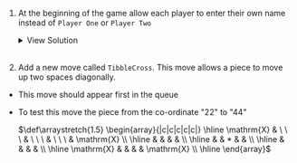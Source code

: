 <!-- Q5 dastan wiki https://en.wikibooks.org/wiki/A-level_Computing/AQA/Paper_1/Skeleton_program/2023#Question_5 -->

1. At the beginning of the game allow each player to enter their own name instead of `Player One` or `Player Two`  

   <details>
     <summary>View Solution</summary>
   
     ```python
     class Dastan:
       def __init__(self, R, C, NoOfPieces):
           self._Board = []
           self._Players = []
           self._MoveOptionOffer = []
           self._Players.append(Player(input("Player One enter name: "), 1))
                                     # ++++++++++++++++++++++++++++++++
           self._Players.append(Player(input("Player Two enter name: "), -1))
                                     # ++++++++++++++++++++++++++++++++
           ...
     ```
   </details><br>


2. Add a new move called `TibbleCross`. This move allows a piece to move up two spaces diagonally.
  
-  This move should appear first in the queue

-  To test this move the piece from the co-ordinate "22" to "44" 
    
   $\def\arraystretch{1.5}
   \begin{array}{|c|c|c|c|c|}
   \hline
   \mathrm{X} & \ \ \ & \ \ \ & \ \ \ & \mathrm{X} \\ \hline
              &       &       &       &            \\ \hline
              &       &   *   &       &            \\ \hline
              &       &       &       &            \\ \hline
   \mathrm{X} &       &       &       & \mathrm{X} \\ \hline
   \end{array}$

